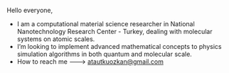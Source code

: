 Hello everyone,

- I am a computational material science researcher in National Nanotechnology Research Center - Turkey, dealing with molecular systems on atomic scales.
- I’m looking to implement advanced mathematical concepts to physics simulation algorithms in both quantum and molecular scale.
- How to reach me  --->  atautkuozkan@gmail.com

<!---
Ata-gith/Ata-gith is a ✨ special ✨ repository because its `README.md` (this file) appears on your GitHub profile.
You can click the Preview link to take a look at your changes.
--->
